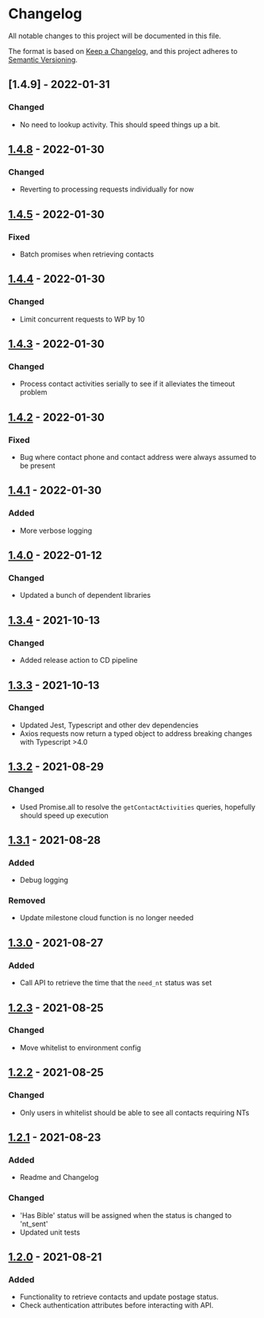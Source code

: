 # Changelog
All notable changes to this project will be documented in this file.

The format is based on [Keep a Changelog](https://keepachangelog.com/en/1.0.0/),
and this project adheres to [Semantic Versioning](https://semver.org/spec/v2.0.0.html).

## [1.4.9] - 2022-01-31

### Changed
- No need to lookup activity. This should speed things up a bit.

## [1.4.8] - 2022-01-30

### Changed
- Reverting to processing requests individually for now

## [1.4.5] - 2022-01-30

### Fixed
- Batch promises when retrieving contacts

## [1.4.4] - 2022-01-30

### Changed
- Limit concurrent requests to WP by 10

## [1.4.3] - 2022-01-30

### Changed
- Process contact activities serially to see if it alleviates the timeout problem

## [1.4.2] - 2022-01-30

### Fixed
- Bug where contact phone and contact address were always assumed to be present

## [1.4.1] - 2022-01-30

### Added
- More verbose logging

## [1.4.0] - 2022-01-12

### Changed
- Updated a bunch of dependent libraries

## [1.3.4] - 2021-10-13

### Changed
- Added release action to CD pipeline

## [1.3.3] - 2021-10-13

### Changed
- Updated Jest, Typescript and other dev dependencies
- Axios requests now return a typed object to address breaking changes with Typescript >4.0

## [1.3.2] - 2021-08-29

### Changed
- Used Promise.all to resolve the `getContactActivities` queries, hopefully should speed up execution

## [1.3.1] - 2021-08-28

### Added
- Debug logging

### Removed
- Update milestone cloud function is no longer needed

## [1.3.0] - 2021-08-27

### Added
- Call API to retrieve the time that the `need_nt` status was set

## [1.2.3] - 2021-08-25

### Changed
- Move whitelist to environment config

## [1.2.2] - 2021-08-25

### Changed
- Only users in whitelist should be able to see all contacts requiring NTs

## [1.2.1] - 2021-08-23

### Added
- Readme and Changelog

### Changed
- 'Has Bible' status will be assigned when the status is changed to 'nt_sent'
- Updated unit tests

## [1.2.0] - 2021-08-21

### Added
- Functionality to retrieve contacts and update postage status.
- Check authentication attributes before interacting with API.


[1.4.8]: https://github.com/mujde-aze/nt-postman-dt-proxy/compare/v1.4.5...v1.4.8
[1.4.5]: https://github.com/mujde-aze/nt-postman-dt-proxy/compare/v1.4.4...v1.4.5
[1.4.4]: https://github.com/mujde-aze/nt-postman-dt-proxy/compare/v1.4.3...v1.4.4
[1.4.3]: https://github.com/mujde-aze/nt-postman-dt-proxy/compare/v1.4.2...v1.4.3
[1.4.2]: https://github.com/mujde-aze/nt-postman-dt-proxy/compare/v1.4.1...v1.4.2
[1.4.1]: https://github.com/mujde-aze/nt-postman-dt-proxy/compare/v1.4.0...v1.4.1
[1.4.0]: https://github.com/mujde-aze/nt-postman-dt-proxy/compare/v1.3.4...v1.4.0
[1.3.4]: https://github.com/mujde-aze/nt-postman-dt-proxy/compare/v1.3.3...v1.3.4
[1.3.3]: https://github.com/mujde-aze/nt-postman-dt-proxy/compare/v1.3.2...v1.3.3
[1.3.2]: https://github.com/mujde-aze/nt-postman-dt-proxy/compare/v1.3.1...v1.3.2
[1.3.1]: https://github.com/mujde-aze/nt-postman-dt-proxy/compare/v1.3.0...v1.3.1
[1.3.0]: https://github.com/mujde-aze/nt-postman-dt-proxy/compare/v1.2.3...v1.3.0
[1.2.3]: https://github.com/mujde-aze/nt-postman-dt-proxy/compare/v1.2.2...v1.2.3
[1.2.2]: https://github.com/mujde-aze/nt-postman-dt-proxy/compare/v1.2.1...v1.2.2
[1.2.1]: https://github.com/mujde-aze/nt-postman-dt-proxy/compare/v1.2.0...v1.2.1
[1.2.0]: https://github.com/mujde-aze/nt-postman-dt-proxy/compare/v1.2.0...HEAD
